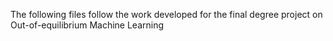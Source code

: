 The following files follow the work developed for the final degree project on Out-of-equilibrium Machine Learning
